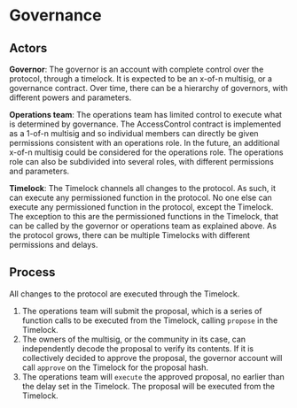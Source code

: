 # Governance

## Actors

**Governor**: The governor is an account with complete control over the protocol, through a timelock. It is expected to be an x-of-n multisig, or a governance contract. Over time, there can be a hierarchy of governors, with different powers and parameters.

**Operations team**: The operations team has limited control to execute what is determined by governance. The AccessControl contract is implemented as a 1-of-n multisig and so individual members can directly be given permissions consistent with an operations role. In the future, an additional x-of-n multisig could be considered for the operations role. The operations role can also be subdivided into several roles, with different permissions and parameters.

**Timelock**: The Timelock channels all changes to the protocol. As such, it can execute any permissioned function in the protocol. No one else can execute any permissioned function in the protocol, except the Timelock. The exception to this are the permissioned functions in the Timelock, that can be called by the governor or operations team as explained above. As the protocol grows, there can be multiple Timelocks with different permissions and delays.

## Process

All changes to the protocol are executed through the Timelock.

1. The operations team will submit the proposal, which is a series of function calls to be executed from the Timelock, calling `propose` in the Timelock.
2. The owners of the multisig, or the community in its case, can independently decode the proposal to verify its contents. If it is collectively decided to approve the proposal, the governor account will call `approve` on the Timelock for the proposal hash.
3. The operations team will `execute` the approved proposal, no earlier than the delay set in the Timelock. The proposal will be executed from the Timelock.